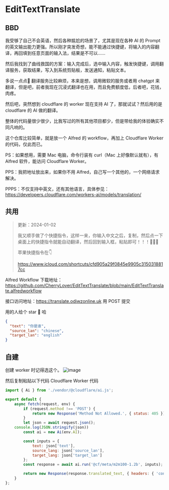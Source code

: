 # EditTextTranslate

## BBD

我受够了自己不会英语，然后各种尴尬的场景了，尤其是现在各种 AI 的 Prompt 的英文输出能力更强。所以刚才突发奇想，能不能通过快捷键，将输入的内容翻译，再回填到任意页面的输入法，结果是不可以……


然后我找到了曲线救国的方案：输入完成后，选中输入内容，触发快捷键，调用翻译服务，获取结果，写入到系统剪贴板，发送通知，粘贴文本。


多说一点点🤏 翻译服务比较麻烦，本来是想，调用微软的服务或者用 chatgpt 来翻译，但是吧，前者我现在沉浸式翻译也在用，而且免费额度低，后者吧，花钱，肉疼。


然后吧，突然想到 cloudflare 的 worker 现在支持 AI 了，那就试试？然后用的是 cloudflare 的 AI 做的翻译。

整体的代码量很少很少，比我写过的所有其他项目都少，但是带给我的体验确实不同凡响的。

这个仓库比较简单，就是放一个 Alfred 的 workflow，再加上 Cloudflare Worker 的代码，仅此而已。

PS：如果想用，需要 Mac 电脑，命令行装有 curl（Mac 上好像默认就有），有 Alfred 软件，能访问 Cloudflare Worker。

PPS：我把地址放出来，如果你不用 Alfred，自己写一个其他的，一个网络请求解决。

PPPS：不仅支持中英文，还有其他语言，具体参见：https://developers.cloudflare.com/workers-ai/models/translation/

## 共用

> 更新：2024-01-02
>
> 我又顺手做了个快捷指令，这样一来，你输入中文之后，复制，然后点一下桌面上的快捷指令就能自动翻译，然后回到输入框，粘贴即可！！！🥳🥳🥳
>
> 苹果快捷指令在👇
> 
> https://www.icloud.com/shortcuts/cfd905a29f0845e9905c3150318817cc

Alfred Workflow 下载地址：https://github.com/CherryLover/EditTextTranslate/blob/main/EditTextTranslate.alfredworkflow

接口访问地址：https://translate.odjwzonline.uk 用 POST 提交

用的人给个 star 🌟 哈

```JSON
{
  "text": "你是谁",
  "source_lan": "chinese",
  "target_lan": "english"
}
```

## 自建
创建 worker 时记得选这个。
![image](https://github.com/CherryLover/EditTextTranslate/assets/18376501/2f7783ee-7696-4ba9-a59a-8284175cc893)

然后复制粘贴以下代码
Cloudflare Worker 代码
```JavaScript
import { Ai } from './vendor/@cloudflare/ai.js';

export default {
	async fetch(request, env) {
		if (request.method !== 'POST') {
			return new Response('Method Not Allowed.', { status: 405 });
		}
		let json = await request.json();
    console.log(JSON.stringify(json))
		const ai = new Ai(env.AI);

		const inputs = {
			text: json['text'],
			source_lang: json['source_lan'],
			target_lang: json['target_lan']
		};
		const response = await ai.run('@cf/meta/m2m100-1.2b', inputs);

		return new Response(response.translated_text, {	headers: { 'content-type': 'text/plain' } });
	}
};
```
